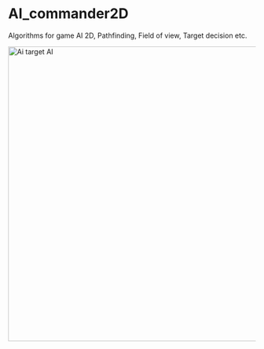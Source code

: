 # AI_commander2D
Algorithms for game AI 2D, Pathfinding, Field of view, Target decision etc.

<p>
<img src="/Ai-target-moveTest.gif" alt="Ai target AI" width="600"/>
  </p>
